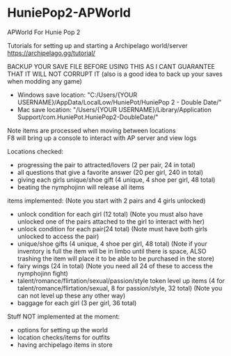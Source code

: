 # HuniePop2-APWorld
APWorld For Hunie Pop 2

Tutorials for setting up and starting a Archipelago world/server https://archipelago.gg/tutorial/

BACKUP YOUR SAVE FILE BEFORE USING THIS AS I CANT GUARANTEE THAT IT WILL NOT CORRUPT IT (also is a good idea to back up your saves when modding any game)
- Windows save location: "C:/Users/{YOUR USERNAME}/AppData/LocalLow/HuniePot/HuniePop 2 - Double Date/"
- Mac save location: "/Users/{YOUR USERNAME}/Library/Application Support/com.HuniePot.HuniePop2-DoubleDate/"
 
Note items are processed when moving between locations <br/>
F8 will bring up a console to interact with AP server and view logs

Locations checked:
 - progressing the pair to attracted/lovers (2 per pair, 24 in total)
 - all questions that give a favorite answer (20 per girl, 240 in total)
 - giving each girls unique/shoe gift (4 unique, 4 shoe per girl, 48 total)
 - beating the nymphojinn will release all items

items implemented: (Note you start with 2 pairs and 4 girls unlocked)
 - unlock condition for each girl (12 total) (Note you must also have unlocked one of the pairs attached to the girl to interact with her)
 - unlock condition for each pair(24 total) (Note must have both girls unlocked to access the pair)
 - unique/shoe gifts (4 unique, 4 shoe per girl, 48 total) (Note if your inventory is full the item will be in limbo until there is space, ALSO trashing the item will place it to be able to be purchased in the store)
 - fairy wings (24 in total) (Note you need all 24 of these to access the nymphojinn fight)
 - talent/romance/flirtation/sexual/passion/style token level up items (4 for talent/romance/flirtation/sexual, 8 for passion/style, 32 total) (Note you can not level up these any other way)
 - baggage for each girl (3 per girl, 36 total)

Stuff NOT implemented at the moment:
- options for setting up the world
- location checks/items for outfits
- having archipelago items in store
